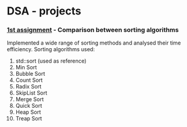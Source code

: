 # DSA - projects

### [1st assignment](1st_assignment) - Comparison between sorting algorithms
Implemented a wide range of sorting methods and analysed their time efficiency.
Sorting algorithms used:
1. std::sort (used as reference) 
1. Min Sort
1. Bubble Sort
1. Count Sort
1. Radix Sort
1. SkipList Sort
1. Merge Sort
1. Quick Sort
1. Heap Sort
1. Treap Sort
